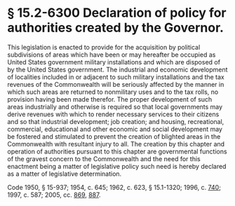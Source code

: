 # § 15.2-6300 Declaration of policy for authorities created by the Governor.

<p>This legislation is enacted to provide for the acquisition by political subdivisions of areas which have been or may hereafter be occupied as United States government military installations and which are disposed of by the United States government. The industrial and economic development of localities included in or adjacent to such military installations and the tax revenues of the Commonwealth will be seriously affected by the manner in which such areas are returned to nonmilitary uses and to the tax rolls, no provision having been made therefor. The proper development of such areas industrially and otherwise is required so that local governments may derive revenues with which to render necessary services to their citizens and so that industrial development; job creation; and housing, recreational, commercial, educational and other economic and social development may be fostered and stimulated to prevent the creation of blighted areas in the Commonwealth with resultant injury to all. The creation by this chapter and operation of authorities pursuant to this chapter are governmental functions of the gravest concern to the Commonwealth and the need for this enactment being a matter of legislative policy such need is hereby declared as a matter of legislative determination.</p><p>Code 1950, § 15-937; 1954, c. 645; 1962, c. 623, § 15.1-1320; 1996, c. <a href='http://lis.virginia.gov/cgi-bin/legp604.exe?961+ful+CHAP0740'>740</a>; 1997, c. 587; 2005, cc. <a href='http://lis.virginia.gov/cgi-bin/legp604.exe?051+ful+CHAP0869'>869</a>, <a href='http://lis.virginia.gov/cgi-bin/legp604.exe?051+ful+CHAP0887'>887</a>.</p>